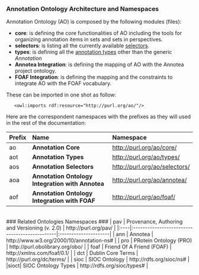 ### Annotation Ontology Architecture and Namespaces ###

Annotation Ontology (AO) is composed by the following modules (files):
  * **core**: is defining the core functionalities of AO including the tools for organizing annotation items in sets and sets in perspectives.
  * **selectors**: is listing all the currently available [selectors](Selectors.md).
  * **types**: is defining all the [annotation types](AnnotationTypes.md) other than the generic  _Annotation_
  * **Annotea Integration**: is defining the mapping of AO with the Annotea project ontology.
  * **FOAF Integration**: is defining the mapping and the constraints to integrate AO with the FOAF vocabulary.

These can be imported in one shot as follow:

```
   <owl:imports rdf:resource="http://purl.org/ao/"/>
```

Here are the correspondent namespaces with the prefixes as they will used in the rest of the documentation:

| **Prefix** | **Name**| **Namespace**|
|:-----------|:--------|:-------------|
| ao         | **Annotation Core** |  http://purl.org/ao/core/|
| aot        | **Annotation Types** | http://purl.org/ao/types/ |
| aos        | **Annotation Selectors** | http://purl.org/ao/selectors/ |
| aoa        | **Annotation Ontology Integration with Annotea** | http://purl.org/ao/annotea/ |
| aof        | **Annotation Ontology Integration with FOAF** | http://purl.org/ao/foaf/ |

<br />
### Related Ontologies Namespaces ###
| pav | Provenance, Authoring and Versioning (v. 2.0) | http://purl.org/pav/ |
|:----|:----------------------------------------------|:---------------------|
| ann | Annotea                                       | http://www.w3.org/2000/10/annotation-ns# |
| pro | PRotein Ontology (PRO)                        | http://purl.obolibrary.org/obo/ |
| foaf | Friend Of A Friend (FOAF)                     | http://xmlns.com/foaf/0.1/ |
| dct | Dublin Core Terms                             | http://purl.org/dc/terms/ |
| sioc | SIOC Ontology                                 | http://rdfs.org/sioc/ns# |
|sioct| SIOC Ontology Types                           | http://rdfs.org/sioc/types# |